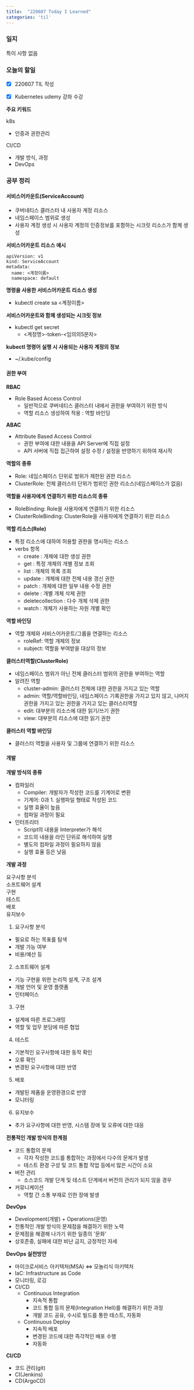 ```yaml
---
title:  "220607 Today I Learned"
categories: 'til'
---
```


### 일지

특이 사항 없음


### 오늘의 할일

- [x] 220607 TIL 작성
- [x] Kubernetes udemy 강좌 수강


**주요 키워드**

k8s
- 인증과 권한관리

CI/CD
  - 개발 방식, 과정
  - DevOps

### 공부 정리

#### 서비스어카운트(ServiceAccount)

- 쿠버네티스 클러스터 내 사용자 계정 리소스
- 네임스페이스 범위로 생성
- 사용자 계정 생성 시 사용자 계정의 인증정보를 포함하는 시크릿 리소스가 함께 생성

**서비스어카운트 리소스 예시**  
  ```
  apiVersion: v1
  kind: ServiceAccount
  metadata:
    name: <계정이름>
    namespace: default
  ```

**명령을 사용한 서비스어카운트 리소스 생성**  
- kubectl create sa <계정이름>

**서비스어카운트와 함께 생성되는 시크릿 정보**  
- kubectl get secret 
  - <계정명>-token-<임의의5문자>  

**kubectl 명령어 실행 시 사용되는 사용자 계정의 정보**  
- ~/.kube/config  

#### 권한 부여

**RBAC**

- Role Based Access Control
  - 일반적으로 쿠버네티스 클러스터 내에서 권한을 부여하기 위한 방식
  - 역할 리소스 생성하여 적용 : 역할 바인딩

**ABAC**

- Attribute Based Access Control
  - 권한 부여에 대한 내용을 API Server에 직접 설정
  - API 서버에 직접 접근하여 설정 수정 / 설정을 반영하기 위하여 재시작

**역할의 종류**

- Role: 네임스페이스 단위로 범위가 제한된 권한 리소스
- ClusterRole: 전체 클러스터 단위가 범위인 권한 리소스(네임스페이스가 없음)

**역할을 사용자에게 연결하기 위한 리소스의 종류**

- RoleBinding: Role을 사용자에게 연결하기 위한 리소스
- ClusterRoleBinding: ClusterRole을 사용자에게 연결하기 위한 리소스

**역할 리소스(Role)**

- 특정 리소스에 대하여 허용할 권한을 명시하는 리소스
- verbs 항목
  - create : 개체에 대한 생성 권한
  - get : 특정 개체의 개별 정보 조회
  - list : 개체의 목록 조회
  - update : 개체에 대한 전체 내용 갱신 권한
  - patch : 개체에 대한 일부 내용 수정 권한
  - delete : 개별 개체 삭제 권한
  - deletecollection : 다수 개체 삭제 권한
  - watch : 개체가 사용하는 자원 개별 확인

**역할 바인딩**

- 역할 개체와 서비스어카운트/그룹을 연결하는 리소스
  - roleRef: 역할 개체의 정보
  - subject: 역할을 부여받을 대상의 정보

**클러스터역할(ClusterRole)**

- 네임스페이스 범위가 아닌 전체 클러스터 범위의 권한을 부여하는 역할
- 알려진 역할
  - cluster-admin: 클러스터 전체에 대한 권한을 가지고 있는 역할
  - admin: 역할/역할바인딩, 네임스페이스 기록권한을 가지고 있지 않고, 나머지권한을 가지고 있는 권한을 가지고 있는 클러스터역할
  - edit: 대부분의 리소스에 대한 읽기/쓰기 권한
  - view: 대부분의 리소스에 대한 읽기 권한

**클러스터 역할 바인딩**

- 클러스터 역할을 사용자 및 그룹에 연결하기 위한 리소스

#### 개발

**개발 방식의 종류**

- 컴파일러
  - Compiler: 개발자가 작성한 코드를 기계어로 변환
  - 기계어: 0과 1. 실행파일 형태로 작성된 코드
  - 실행 효율이 높음
  - 컴파일 과정이 필요
- 인터프리터
  - Script의 내용을 Interpreter가 해석
  - 코드의 내용을 라인 단위로 해석하여 실행
  - 별도의 컴파일 과정이 필요하지 않음
  - 실행 효율 등은 낮음

**개발 과정**

요구사항 분석  
소프트웨어 설계  
구현  
테스트  
배포  
유지보수  

1. 요구사항 분석
  - 필요로 하는 목표를 탐색
  - 개발 가능 여부
  - 비용/예산 등
2. 소프트웨어 설계
  - 기능 구현을 위한 논리적 설계, 구조 설계
  - 개발 언어 및 운영 플랫폼
  - 인터페이스
3. 구현
  - 설계에 따른 프로그래밍
  - 역할 및 업무 분담에 따른 협업
4. 테스트
  - 기본적인 요구사항에 대한 동작 확인
  - 오류 확인
  - 변경된 요구사항에 대한 반영
5. 배포
  - 개발된 제품을 운영환경으로 반영
  - 모니터링
6. 유지보수
  - 추가 요구사항에 대한 반영, 시스템 장애 및 오류에 대한 대응

**전통적인 개발 방식의 한계점**

- 코드 통합의 문제
  - 각자 작성한 코드를 통합하는 과정에서 다수의 문제가 발생
  - 테스트 환경 구성 및 코드 통합 작업 등에서 많은 시간이 소요
- 버전 관리
  - 소스코드 개발 단계 및 테스트 단계에서 버전의 관리가 되지 않을 경우
- 커뮤니케이션 
  - 역할 간 소통 부재로 인한 장애 발생

**DevOps**

- Development(개발) + Operations(운영)
- 전통적인 개발 방식의 문제점을 해결하기 위한 노력
- 문제점을 해결해 나가기 위한 일종의 '문화'
- 상호존중, 실패에 대한 비난 금지, 긍정적인 자세

**DevOps 실천방안**
- 마이크로서비스 아키텍처(MSA) ⇔ 모놀리식 아키텍처
- IaC: Infrastructure as Code
- 모니터링, 로깅
- CI/CD
  - Continuous Integration
    - 지속적 통합
    - 코드 통합 등의 문제(Integration Hell)를 해결하기 위한 과정
    - 개발 코드 공유, 수시로 빌드를 통한 테스트, 자동화
  - Continuous Deploy
    - 지속적 배포
    - 변경된 코드에 대한 즉각적인 배포 수행
    - 자동화

**CI/CD**

- 코드 관리(git)
- CI(Jenkins)
- CD(ArgoCD)


